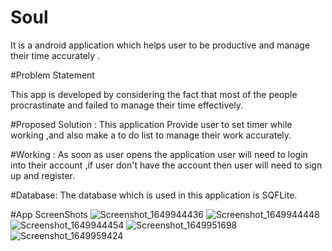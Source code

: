 
# Soul

It is a android application which helps user to be productive and manage their time accurately  .

#Problem Statement

This app is developed by considering the fact that most of the people procrastinate and failed to manage their time
effectively.

#Proposed Solution :
This application Provide user to set timer while working ,and also make a to do list to manage their work accurately.

#Working :
As soon as user opens the application user will need to login into their account ,if user don't have the
account then user will need to sign up and register.

#Database:
The database which is used in this application is SQFLite.


#App ScreenShots
![Screenshot_1649944436](https://user-images.githubusercontent.com/92095813/163453255-6814e458-b74e-4791-9234-76b79c41decc.png)
![Screenshot_1649944448](https://user-images.githubusercontent.com/92095813/163454039-d50832cb-1bb4-4ad8-8d0f-af42bbed2673.png)
![Screenshot_1649944454](https://user-images.githubusercontent.com/92095813/163454091-e2d97181-a9c4-41d4-a110-89144fec5370.png)
![Screenshot_1649951698](https://user-images.githubusercontent.com/92095813/163454128-3c8dbd20-4104-4dd6-b563-1dd3396517f5.png)
![Screenshot_1649959424](https://user-images.githubusercontent.com/92095813/163454230-7c37b9ed-25c0-40dd-951f-cff95142a4ae.png)
